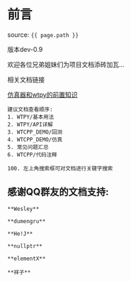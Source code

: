 # 前言

source: `{{ page.path }}`

版本dev-0.9

欢迎各位兄弟姐妹们为项目文档添砖加瓦...

相关文档链接

[仿真器和wtpy的前置知识](https://gitee.com/panyunan/wt4elegantrl-doc)


```tip
建议文档查看顺序:
1. WTPY/基本用法
2. WTPY/API详解
3. WTCPP_DEMO/回测
4. WTCPP_DEMO/仿真
5. 常见问题汇总
6. WTCPP/代码注释

100. 左上角搜索框可对文档进行关键字搜索
```


## 感谢QQ群友的文档支持:
```tip
**Wesley**

**dumengru**

**He!J**

**nullptr**

**elementX**

**祥子**
```